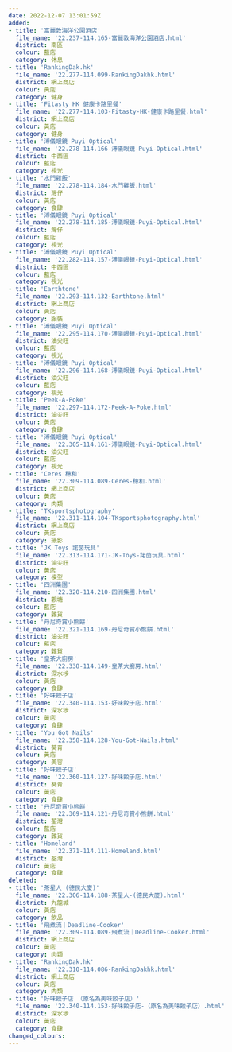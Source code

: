 ```yaml
---
date: 2022-12-07 13:01:59Z
added:
- title: '富麗敦海洋公園酒店'
  file_name: '22.237-114.165-富麗敦海洋公園酒店.html'
  district: 南區
  colour: 藍店
  category: 休息
- title: 'RankingDak.hk'
  file_name: '22.277-114.099-RankingDakhk.html'
  district: 網上商店
  colour: 黃店
  category: 健身
- title: 'Fitasty HK 健康卡路里餐'
  file_name: '22.277-114.103-Fitasty-HK-健康卡路里餐.html'
  district: 網上商店
  colour: 黃店
  category: 健身
- title: '溥儀眼鏡 Puyi Optical'
  file_name: '22.278-114.166-溥儀眼鏡-Puyi-Optical.html'
  district: 中西區
  colour: 藍店
  category: 視光
- title: '水門雞飯'
  file_name: '22.278-114.184-水門雞飯.html'
  district: 灣仔
  colour: 黃店
  category: 食肆
- title: '溥儀眼鏡 Puyi Optical'
  file_name: '22.278-114.185-溥儀眼鏡-Puyi-Optical.html'
  district: 灣仔
  colour: 藍店
  category: 視光
- title: '溥儀眼鏡 Puyi Optical'
  file_name: '22.282-114.157-溥儀眼鏡-Puyi-Optical.html'
  district: 中西區
  colour: 藍店
  category: 視光
- title: 'Earthtone'
  file_name: '22.293-114.132-Earthtone.html'
  district: 網上商店
  colour: 黃店
  category: 服裝
- title: '溥儀眼鏡 Puyi Optical'
  file_name: '22.295-114.170-溥儀眼鏡-Puyi-Optical.html'
  district: 油尖旺
  colour: 藍店
  category: 視光
- title: '溥儀眼鏡 Puyi Optical'
  file_name: '22.296-114.168-溥儀眼鏡-Puyi-Optical.html'
  district: 油尖旺
  colour: 藍店
  category: 視光
- title: 'Peek-A-Poke'
  file_name: '22.297-114.172-Peek-A-Poke.html'
  district: 油尖旺
  colour: 黃店
  category: 食肆
- title: '溥儀眼鏡 Puyi Optical'
  file_name: '22.305-114.161-溥儀眼鏡-Puyi-Optical.html'
  district: 油尖旺
  colour: 藍店
  category: 視光
- title: 'Ceres 穗和'
  file_name: '22.309-114.089-Ceres-穗和.html'
  district: 網上商店
  colour: 黃店
  category: 肉類
- title: 'TKsportsphotography'
  file_name: '22.311-114.104-TKsportsphotography.html'
  district: 網上商店
  colour: 黃店
  category: 攝影
- title: 'JK Toys 諾茵玩具'
  file_name: '22.313-114.171-JK-Toys-諾茵玩具.html'
  district: 油尖旺
  colour: 黃店
  category: 模型
- title: '四洲集團'
  file_name: '22.320-114.210-四洲集團.html'
  district: 觀塘
  colour: 藍店
  category: 雜貨
- title: '丹尼奇賞小熊餅'
  file_name: '22.321-114.169-丹尼奇賞小熊餅.html'
  district: 油尖旺
  colour: 藍店
  category: 雜貨
- title: '皇茶大廚房'
  file_name: '22.338-114.149-皇茶大廚房.html'
  district: 深水埗
  colour: 黃店
  category: 食肆
- title: '好味餃子店'
  file_name: '22.340-114.153-好味餃子店.html'
  district: 深水埗
  colour: 黃店
  category: 食肆
- title: 'You Got Nails'
  file_name: '22.358-114.128-You-Got-Nails.html'
  district: 葵青
  colour: 黃店
  category: 美容
- title: '好味餃子店'
  file_name: '22.360-114.127-好味餃子店.html'
  district: 葵青
  colour: 黃店
  category: 食肆
- title: '丹尼奇賞小熊餅'
  file_name: '22.369-114.121-丹尼奇賞小熊餅.html'
  district: 荃灣
  colour: 藍店
  category: 雜貨
- title: 'Homeland'
  file_name: '22.371-114.111-Homeland.html'
  district: 荃灣
  colour: 黃店
  category: 食肆
deleted:
- title: '茶星人 (德民大廈)'
  file_name: '22.306-114.188-茶星人-(德民大廈).html'
  district: 九龍城
  colour: 黃店
  category: 飲品
- title: '飛煮流｜Deadline-Cooker'
  file_name: '22.309-114.089-飛煮流｜Deadline-Cooker.html'
  district: 網上商店
  colour: 黃店
  category: 肉類
- title: 'RankingDak.hk'
  file_name: '22.310-114.086-RankingDakhk.html'
  district: 網上商店
  colour: 黃店
  category: 肉類
- title: '好味餃子店 （原名為美味餃子店）'
  file_name: '22.340-114.153-好味餃子店-（原名為美味餃子店）.html'
  district: 深水埗
  colour: 黃店
  category: 食肆
changed_colours:
---
```

